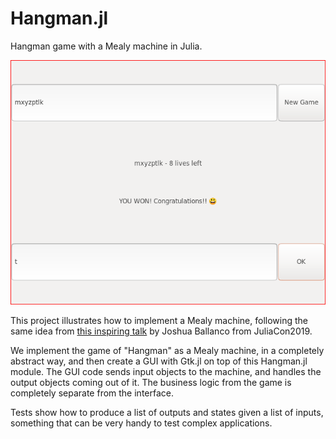 # Hangman.jl
Hangman game with a Mealy machine in Julia.

<img src="hangman.png">

This project illustrates how to implement a Mealy machine, following the same idea from [this inspiring talk](https://www.youtube.com/watch?v=WGT9_cEImAk) by Joshua Ballanco from JuliaCon2019.

We implement the game of "Hangman" as a Mealy machine, in a completely abstract way, and then create a GUI with Gtk.jl on top of this Hangman.jl module. The GUI code sends input objects to the machine, and handles the output objects coming out of it. The business logic from the game is completely separate from the interface.

Tests show how to produce a list of outputs and states given a list of inputs, something that can be very handy to test complex applications.
